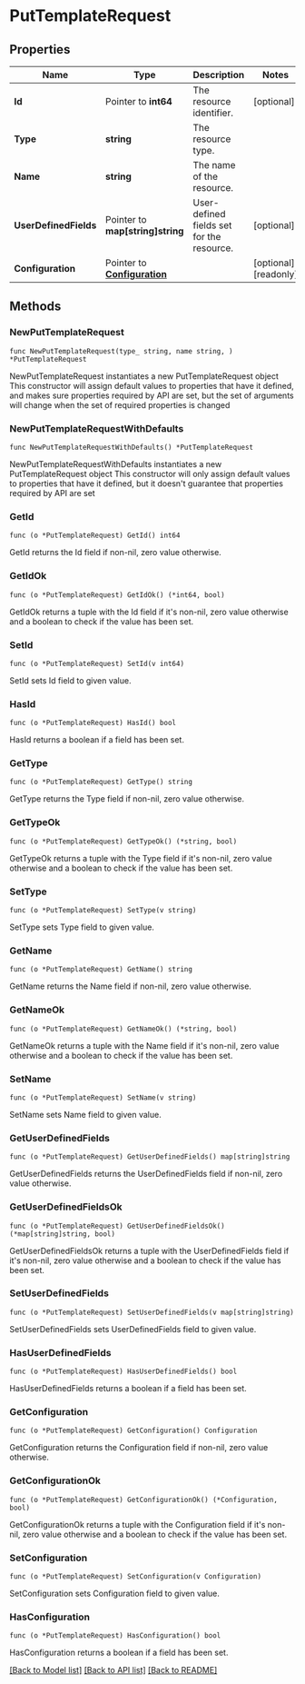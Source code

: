 # PutTemplateRequest

## Properties

Name | Type | Description | Notes
------------ | ------------- | ------------- | -------------
**Id** | Pointer to **int64** | The resource identifier. | [optional] 
**Type** | **string** | The resource type. | 
**Name** | **string** | The name of the resource. | 
**UserDefinedFields** | Pointer to **map[string]string** | User-defined fields set for the resource. | [optional] 
**Configuration** | Pointer to [**Configuration**](Configuration.md) |  | [optional] [readonly] 

## Methods

### NewPutTemplateRequest

`func NewPutTemplateRequest(type_ string, name string, ) *PutTemplateRequest`

NewPutTemplateRequest instantiates a new PutTemplateRequest object
This constructor will assign default values to properties that have it defined,
and makes sure properties required by API are set, but the set of arguments
will change when the set of required properties is changed

### NewPutTemplateRequestWithDefaults

`func NewPutTemplateRequestWithDefaults() *PutTemplateRequest`

NewPutTemplateRequestWithDefaults instantiates a new PutTemplateRequest object
This constructor will only assign default values to properties that have it defined,
but it doesn't guarantee that properties required by API are set

### GetId

`func (o *PutTemplateRequest) GetId() int64`

GetId returns the Id field if non-nil, zero value otherwise.

### GetIdOk

`func (o *PutTemplateRequest) GetIdOk() (*int64, bool)`

GetIdOk returns a tuple with the Id field if it's non-nil, zero value otherwise
and a boolean to check if the value has been set.

### SetId

`func (o *PutTemplateRequest) SetId(v int64)`

SetId sets Id field to given value.

### HasId

`func (o *PutTemplateRequest) HasId() bool`

HasId returns a boolean if a field has been set.

### GetType

`func (o *PutTemplateRequest) GetType() string`

GetType returns the Type field if non-nil, zero value otherwise.

### GetTypeOk

`func (o *PutTemplateRequest) GetTypeOk() (*string, bool)`

GetTypeOk returns a tuple with the Type field if it's non-nil, zero value otherwise
and a boolean to check if the value has been set.

### SetType

`func (o *PutTemplateRequest) SetType(v string)`

SetType sets Type field to given value.


### GetName

`func (o *PutTemplateRequest) GetName() string`

GetName returns the Name field if non-nil, zero value otherwise.

### GetNameOk

`func (o *PutTemplateRequest) GetNameOk() (*string, bool)`

GetNameOk returns a tuple with the Name field if it's non-nil, zero value otherwise
and a boolean to check if the value has been set.

### SetName

`func (o *PutTemplateRequest) SetName(v string)`

SetName sets Name field to given value.


### GetUserDefinedFields

`func (o *PutTemplateRequest) GetUserDefinedFields() map[string]string`

GetUserDefinedFields returns the UserDefinedFields field if non-nil, zero value otherwise.

### GetUserDefinedFieldsOk

`func (o *PutTemplateRequest) GetUserDefinedFieldsOk() (*map[string]string, bool)`

GetUserDefinedFieldsOk returns a tuple with the UserDefinedFields field if it's non-nil, zero value otherwise
and a boolean to check if the value has been set.

### SetUserDefinedFields

`func (o *PutTemplateRequest) SetUserDefinedFields(v map[string]string)`

SetUserDefinedFields sets UserDefinedFields field to given value.

### HasUserDefinedFields

`func (o *PutTemplateRequest) HasUserDefinedFields() bool`

HasUserDefinedFields returns a boolean if a field has been set.

### GetConfiguration

`func (o *PutTemplateRequest) GetConfiguration() Configuration`

GetConfiguration returns the Configuration field if non-nil, zero value otherwise.

### GetConfigurationOk

`func (o *PutTemplateRequest) GetConfigurationOk() (*Configuration, bool)`

GetConfigurationOk returns a tuple with the Configuration field if it's non-nil, zero value otherwise
and a boolean to check if the value has been set.

### SetConfiguration

`func (o *PutTemplateRequest) SetConfiguration(v Configuration)`

SetConfiguration sets Configuration field to given value.

### HasConfiguration

`func (o *PutTemplateRequest) HasConfiguration() bool`

HasConfiguration returns a boolean if a field has been set.


[[Back to Model list]](../README.md#documentation-for-models) [[Back to API list]](../README.md#documentation-for-api-endpoints) [[Back to README]](../README.md)


